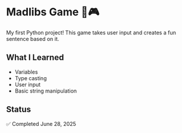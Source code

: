 # Madlibs Game 🧠🎮

My first Python project! This game takes user input and creates a fun sentence based on it.

## What I Learned
- Variables
- Type casting
- User input
- Basic string manipulation

## Status
✅ Completed June 28, 2025
